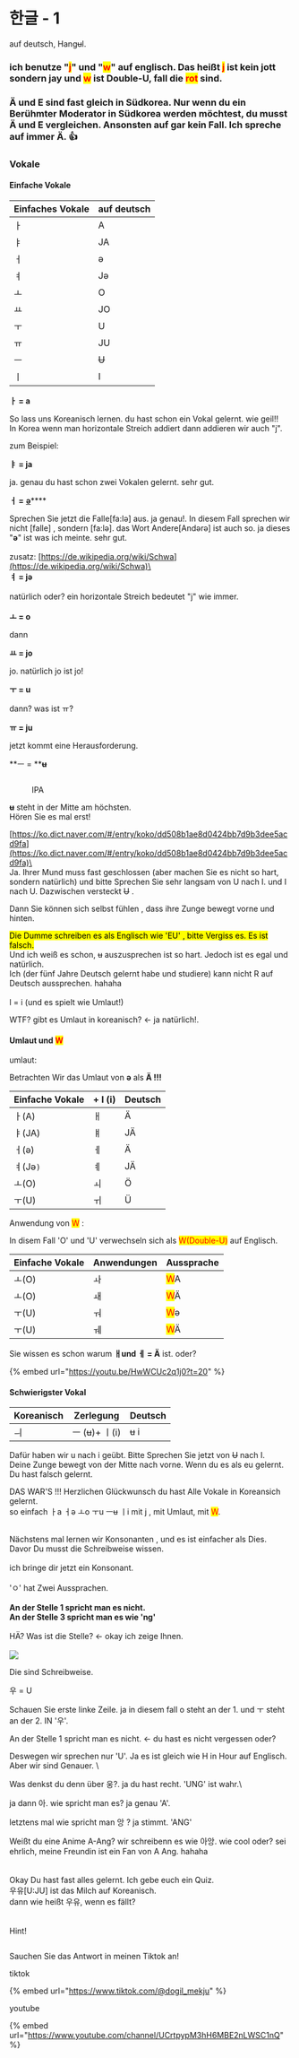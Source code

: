 # 한글 - 1

auf deutsch, Hang~~u~~l.

### ich benutze "<mark style="color:red;">j</mark>" und "<mark style="color:red;">w</mark>"  auf englisch. Das heißt <mark style="color:red;">j</mark> ist kein jott sondern jay und <mark style="color:red;">w</mark> ist Double-U, fall die <mark style="color:red;">rot</mark> sind. &#x20;

### Ä und E sind fast gleich in Südkorea. Nur wenn du ein Berühmter Moderator in Südkorea werden möchtest,  du musst Ä und E vergleichen. Ansonsten auf gar kein Fall. Ich spreche auf immer Ä. :thumbsup:

### Vokale

#### Einfache Vokale

| Einfaches Vokale | auf deutsch |
| ---------------- | ----------- |
| ㅏ                | A           |
| ㅑ                | JA          |
| ㅓ                | ə           |
| ㅕ                | Jə          |
| ㅗ                | O           |
| ㅛ                | JO          |
| ㅜ                | U           |
| ㅠ                | JU          |
| ㅡ                | ~~U~~       |
| ㅣ                | I           |

**ㅏ = a**&#x20;

So lass uns Koreanisch lernen. du hast schon ein Vokal gelernt. wie geil!! \
In Korea wenn man horizontale Streich addiert dann addieren wir auch "j".

zum Beispiel:

**ㅑ = ja**&#x20;

ja. genau du hast schon zwei Vokalen gelernt.  sehr gut.

**ㅓ =** [**ə**](https://de.wikipedia.org/wiki/Liste\_der\_IPA-Zeichen#%C9%99)****

Sprechen Sie jetzt die Falle\[fa:lə] aus. ja genau!. In diesem Fall sprechen wir nicht \[falle] , sondern \[fa:lə]. das Wort Andere\[Andərə] ist auch so. ja dieses "**ə**" ist was ich meinte. sehr gut. \
\
zusatz: [https://de.wikipedia.org/wiki/Schwa](https://de.wikipedia.org/wiki/Schwa)\
\
**ㅕ = jə** \
\
natürlich oder? ein horizontale Streich bedeutet "j" wie immer.\
\
**ㅗ = o**&#x20;

dann

**ㅛ = jo**

jo. natürlich jo ist jo!

**ㅜ = u**

dann? was ist ㅠ?

**ㅠ = ju**

jetzt kommt eine Herausforderung.&#x20;

**ㅡ = **~~**u**~~

<figure><img src=".gitbook/assets/image (1).png" alt=""><figcaption><p>IPA</p></figcaption></figure>

~~**u**~~ steht  in der Mitte am höchsten. \
Hören Sie es mal erst!

[https://ko.dict.naver.com/#/entry/koko/dd508b1ae8d0424bb7d9b3dee5acd9fa](https://ko.dict.naver.com/#/entry/koko/dd508b1ae8d0424bb7d9b3dee5acd9fa)\
\
Ja. Ihrer Mund muss fast geschlossen (aber machen Sie es nicht so hart, sondern natürlich) und bitte Sprechen Sie sehr langsam von U nach I. und I nach U. Dazwischen versteckt ~~U~~ .

Dann Sie können sich selbst fühlen , dass ihre Zunge bewegt vorne und hinten.&#x20;

<mark style="background-color:yellow;">Die Dumme schreiben es als Englisch wie 'EU' , bitte Vergiss es. Es ist falsch.</mark> \
Und ich weiß es schon, ~~u~~ auszusprechen ist so hart. Jedoch ist es egal und natürlich. \
Ich (der fünf Jahre Deutsch gelernt habe und studiere) kann nicht R auf Deutsch aussprechen. hahaha\
\
l = i (und es spielt wie Umlaut!)

WTF? gibt es Umlaut in koreanisch? <- ja natürlich!.&#x20;



#### Umlaut und <mark style="color:red;">W</mark>

<mark style="color:red;"></mark>

umlaut:

Betrachten Wir das Umlaut von **ə** als **Ä !!!**

| Einfache Vokale | + l (i) | Deutsch |
| --------------- | ------- | ------- |
| ㅏ(A)            | ㅐ       | Ä       |
| ㅑ(JA)           | ㅒ       | JÄ      |
| ㅓ(ə)            | ㅔ       | Ä       |
| ㅕ(Jə`)`         | ㅖ       | JÄ      |
| ㅗ(O)            | ㅚ       | Ö       |
| ㅜ(U)            | ㅟ       | Ü       |

Anwendung von <mark style="color:red;">W</mark> :

In disem Fall 'O' und 'U' verwechseln sich als <mark style="color:red;">W(Double-U)</mark> auf Englisch.

| Einfache Vokale | Anwendungen | Aussprache                         |
| --------------- | ----------- | ---------------------------------- |
| ㅗ(O)            | ㅘ           | <mark style="color:red;">W</mark>A |
| ㅗ(O)            | ㅙ           | <mark style="color:red;">W</mark>Ä |
| ㅜ(U)            | ㅝ           | <mark style="color:red;">W</mark>ə |
| ㅜ(U)            | ㅞ           | <mark style="color:red;">W</mark>Ä |

Sie wissen es schon warum **ㅐund ㅔ = Ä** ist. oder? &#x20;

{% embed url="https://youtu.be/HwWCUc2q1j0?t=20" %}



#### Schwierigster Vokal

| Koreanisch | Zerlegung       | Deutsch |
| ---------- | --------------- | ------- |
| ㅢ          | ㅡ (~~u~~)+ ㅣ(i) | ~~u~~ i |

Dafür haben wir u nach i geübt. Bitte Sprechen Sie jetzt von ~~U~~ nach I. \
Deine Zunge bewegt von der Mitte nach vorne. Wenn du es als eu gelernt. Du hast falsch gelernt.&#x20;



DAS WAR'S !!! Herzlichen Glückwunsch du hast Alle Vokale in Koreansich gelernt. \
so einfach  ㅏa ㅓə ㅗo ㅜu ㅡ~~u~~ ㅣi mit j , mit Umlaut, mit <mark style="color:red;">W</mark>.

\
Nächstens mal lernen wir Konsonanten , und es ist einfacher als Dies.\
Davor Du musst die Schreibweise wissen. \
\
ich bringe dir jetzt ein Konsonant. \
\
'ㅇ' hat Zwei Aussprachen. \
\
**An der Stelle 1 spricht man es nicht.**\
**An der Stelle 3 spricht man es wie 'ng'**\
\
HÄ? Was ist die Stelle? <- okay ich zeige Ihnen.\
\
![](<.gitbook/assets/image (2).png>)

Die sind Schreibweise.&#x20;

우 = U&#x20;

Schauen Sie erste linke Zeile. ja in diesem fall o steht an der 1. und ㅜ steht an der 2. IN '우'.&#x20;

An der Stelle 1 spricht man es nicht. <- du hast es nicht vergessen oder?

Deswegen wir sprechen nur 'U'. Ja es ist gleich wie H in Hour auf Englisch. Aber wir sind Genauer. \


Was denkst du denn über 웅?. ja du hast recht. 'UNG' ist wahr.\


ja dann 아. wie spricht man es? ja genau 'A'.

letztens mal wie spricht man 앙 ?   ja stimmt. 'ANG'



Weißt du eine Anime A-Ang? wir schreibenn es wie 아앙. wie cool oder? sei ehrlich, meine Freundin ist ein Fan von A Ang. hahaha\
\
\
Okay Du hast fast alles gelernt. Ich gebe euch ein Quiz. \
우유\[U:JU] ist das Milch auf Koreanisch. \
dann wie heißt 우유, wenn es fällt?\
\
\
Hint!

<figure><img src=".gitbook/assets/th-932706106.jpg" alt=""><figcaption></figcaption></figure>

Sauchen Sie das Antwort in meinen Tiktok an!



tiktok

{% embed url="https://www.tiktok.com/@dogil_mekju" %}

youtube

{% embed url="https://www.youtube.com/channel/UCrtpypM3hH6MBE2nLWSC1nQ" %}

